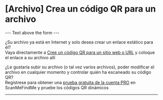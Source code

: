<h1>[Archivo] Crea un código QR para un archivo</h1>

--- Text above the form ---

<p class="smfm-static-file-link">¿Su archivo ya está en Internet y solo desea crear un enlace estático para él?<br>
<span class="hint">Vaya directamente a <a href="#static:url">Cree un código QR para un sitio web o URL</a> y coloque el enlace a su archivo allí</span></p>

<p class="smfm-static-file-upload">¿Le gustaría subir su archivo (o tal vez varios archivos), poder modificar el archivo en cualquier momento y controlar quién ha escaneado su código QR?<br>
<span class="hint">Regístrese para obtener una <a href="#pro">prueba gratuita de la cuenta PRO</a> en ScanMeFindMe y pruebe los códigos QR dinámicos</span></p>

----------
